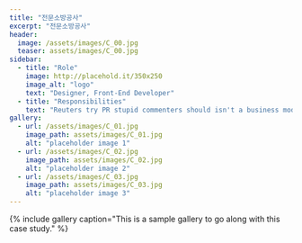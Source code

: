 ```yaml
---
title: "전문소방공사"
excerpt: "전문소방공사"
header:
  image: /assets/images/C_00.jpg
  teaser: assets/images/C_00.jpg
sidebar:
  - title: "Role"
    image: http://placehold.it/350x250
    image_alt: "logo"
    text: "Designer, Front-End Developer"
  - title: "Responsibilities"
    text: "Reuters try PR stupid commenters should isn't a business model"
gallery:
  - url: /assets/images/C_01.jpg
    image_path: assets/images/C_01.jpg
    alt: "placeholder image 1"
  - url: /assets/images/C_02.jpg
    image_path: assets/images/C_02.jpg
    alt: "placeholder image 2"
  - url: /assets/images/C_03.jpg
    image_path: assets/images/C_03.jpg
    alt: "placeholder image 3"
---
```




{% include gallery caption="This is a sample gallery to go along with this case study." %}


